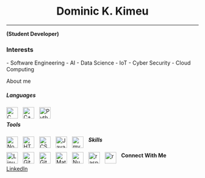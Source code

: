 <h1 align="center" >Dominic K. Kimeu </h1>
<hr>

**(Student Developer)**
<h3>Interests</h3>
- Software Engineering
- AI 
- Data Science 
- IoT
- Cyber Security
- Cloud Computing

<p>
About me
</p>


##### Languages

<img align="left" alt="C" width="30px" style="padding-right:10px;" src="https://cdn.jsdelivr.net/gh/devicons/devicon/icons/c/c-plain.svg"/>
<img align="left" alt="C++" width="30px" style="padding-right:10px;" src="https://cdn.jsdelivr.net/gh/devicons/devicon/icons/cplusplus/cplusplus-plain.svg" />
<img align="left" alt="Python" width="30px" style="padding-right:10px;" src="https://cdn.jsdelivr.net/gh/devicons/devicon/icons/python/python-plain.svg" />
<br />

##### Tools
<img align="left" alt="NodeJS" width="30px" style="padding-right:10px;" src="https://cdn.jsdelivr.net/gh/devicons/devicon/icons/nodejs/nodejs-original.svg" />
<img align="left" alt="HTML" width="30px" style="padding-right:10px;" src="https://cdn.jsdelivr.net/gh/devicons/devicon/icons/html5/html5-plain.svg" />
<img align="left" alt="CSS" width="30px" style="padding-right:10px;" src="https://cdn.jsdelivr.net/gh/devicons/devicon/icons/css3/css3-plain.svg" />
<img align="left" alt="JavaScript" width="30px" style="padding-right:10px;" src="https://cdn.jsdelivr.net/gh/devicons/devicon/icons/javascript/javascript-plain.svg" />
<img align="left" alt="mySQL" width="30px" style="padding-right:10px" src ="https://cdn.jsdelivr.net/gh/devicons/devicon/icons/mysql/mysql-plain.svg" />

##### Skills
<img align="left" alt="Linux" width="30px" style="padding-right:10px;" src="https://cdn.jsdelivr.net/gh/devicons/devicon/icons/linux/linux-original.svg" />
<img align="left" alt="Git" width="30px" style="padding-right:10px;" src="https://cdn.jsdelivr.net/gh/devicons/devicon/icons/git/git-original.svg" />
<img align="left" alt="GitHub" width="30px" style="padding-right:10px;" src="https://cdn.jsdelivr.net/gh/devicons/devicon/icons/github/github-original.svg" />
<img align="left" alt="Matlab" width="30px" style="padding-right:10px" src ="https://cdn.jsdelivr.net/gh/devicons/devicon/icons/matlab/matlab-original.svg" />
<img align="left" alt="NumPy" width="30px" style="padding-right:10px" src ="https://cdn.jsdelivr.net/gh/devicons/devicon/icons/numpy/numpy-original.svg" />
<img align="left" alt="raspberrypi" width="30px" style="padding-right:10px" src ="https://cdn.jsdelivr.net/gh/devicons/devicon/icons/raspberrypi/raspberrypi-original.svg" />
<img align="left" alt="r" width="30px" style="padding-right:10px" src ="https://cdn.jsdelivr.net/gh/devicons/devicon/icons/r/r-plain.svg" />

#### Connect With Me
<a href='https://www.linkedin.com/in/kimeudom/'>LinkedIn<a>